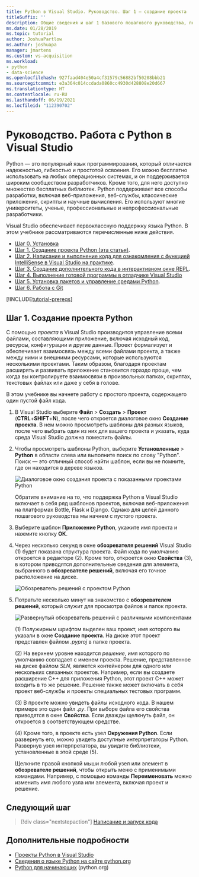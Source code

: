 ```yaml
---
title: Python в Visual Studio. Руководство. Шаг 1 — создание проекта
titleSuffix: ''
description: Общие сведения и шаг 1 базового пошагового руководства, посвященного возможностям Python в Visual Studio. Здесь приведены предварительные требования и описано создание проекта Python.
ms.date: 01/28/2019
ms.topic: tutorial
author: JoshuaPartlow
ms.author: joshuapa
manager: jmartens
ms.custom: vs-acquisition
ms.workload:
- python
- data-science
ms.openlocfilehash: 927faad404e50a4cf31579c56882bf50208bbb21
ms.sourcegitcommit: e3a364c014ccdada0860cc4930d428808e20d667
ms.translationtype: HT
ms.contentlocale: ru-RU
ms.lasthandoff: 06/19/2021
ms.locfileid: "112390702"
---
```

# <a name="tutorial-work-with-python-in-visual-studio"></a>Руководство. Работа с Python в Visual Studio

Python — это популярный язык программирования, который отличается надежностью, гибкостью и простотой освоения. Его можно бесплатно использовать на любых операционных системах, и он поддерживается широким сообществом разработчиков. Кроме того, для него доступно множество бесплатных библиотек. Python поддерживает все способы разработки, включая веб-приложения, веб-службы, классические приложения, скрипты и научные вычисления. Его используют многие университеты, ученые, профессиональные и непрофессиональные разработчики.

Visual Studio обеспечивает первоклассную поддержку языка Python. В этом учебнике рассматриваются перечисленные ниже действия.

- [Шаг 0. Установка](tutorial-working-with-python-in-visual-studio-step-00-installation.md)
- [Шаг 1. Создание проекта Python (эта статья)](#step-1-create-a-new-python-project).
- [Шаг 2. Написание и выполнение кода для ознакомления с функцией IntelliSense в Visual Studio на практике](tutorial-working-with-python-in-visual-studio-step-02-writing-code.md).
- [Шаг 3. Создание дополнительного кода в интерактивном окне REPL](tutorial-working-with-python-in-visual-studio-step-03-interactive-repl.md).
- [Шаг 4. Выполнение готовой программы в отладчике Visual Studio](tutorial-working-with-python-in-visual-studio-step-04-debugging.md)
- [Шаг 5. Установка пакетов и управление средами Python](tutorial-working-with-python-in-visual-studio-step-05-installing-packages.md).
- [Шаг 6. Работа с Git](tutorial-working-with-python-in-visual-studio-step-06-working-with-git.md)

[!INCLUDE[tutorial-prereqs](includes/tutorial-prereqs.md)]

## <a name="step-1-create-a-new-python-project"></a>Шаг 1. Создание проекта Python

С помощью *проекта* в Visual Studio производится управление всеми файлами, составляющими приложение, включая исходный код, ресурсы, конфигурации и другие данные. Проект формализует и обеспечивает взаимосвязь между всеми файлами проекта, а также между ними и внешними ресурсами, которые используются несколькими проектами. Таким образом, благодаря проектам расширять и развивать приложение становится гораздо проще, чем когда вы контролируете взаимосвязи в произвольных папках, скриптах, текстовых файлах или даже у себя в голове.

В этом учебнике вы начнете работу с простого проекта, содержащего один пустой файл кода.

1. В Visual Studio выберите **Файл** > **Создать** > **Проект** (**CTRL**+**SHIFT**+**N**), после чего откроется диалоговое окно **Создание проекта**. В нем можно просмотреть шаблоны для разных языков, после чего выбрать один из них для вашего проекта и указать, куда среда Visual Studio должна поместить файлы.

1. Чтобы просмотреть шаблоны Python, выберите **Установленные** > **Python** в области слева или выполните поиск по слову "Python". Поиск — это отличный способ найти шаблон, если вы не помните, где он находится в дереве языков.

    ![Диалоговое окно создания проекта с показанными проектами Python](media/vs-getting-started-python-01-new-project.png)

    Обратите внимание на то, что поддержка Python в Visual Studio включает в себя ряд шаблонов проектов, включая веб-приложения на платформах Bottle, Flask и Django. Однако для целей данного пошагового руководства мы начнем с пустого проекта.

1. Выберите шаблон **Приложение Python**, укажите имя проекта и нажмите кнопку **ОК**.

1. Через несколько секунд в окне **обозревателя решений** Visual Studio (1) будет показана структура проекта. Файл кода по умолчанию откроется в редакторе (2). Кроме того, откроется окно **Свойства** (3), в котором приводятся дополнительные сведения для элемента, выбранного в **обозревателе решений**, включая его точное расположение на диске.

    ![Обозреватель решений с проектом Python](media/vs-getting-started-python-02-windows.png)

1. Потратьте несколько минут на знакомство с **обозревателем решений**, который служит для просмотра файлов и папок проекта.

    ![Развернутый обозреватель решений с различными компонентами](media/vs-getting-started-python-03-solution-explorer.png)

    (1) Полужирным шрифтом выделен ваш проект, имя которого вы указали в окне **Создание проекта**. На диске этот проект представлен файлом *.pyproj* в папке проекта.

    (2) На верхнем уровне находится *решение*, имя которого по умолчанию совпадает с именем проекта. Решение, представленное на диске файлом *SLN*, является контейнером для одного или нескольких связанных проектов. Например, если вы создаете расширение C++ для приложения Python, этот проект C++ может входить в то же решение. Решение также может включать в себя проект веб-службы и проекты специальных тестовых программ.

    (3) В проекте можно увидеть файлы исходного кода. В нашем примере это один файл *.py*. При выборе файла его свойства приводятся в окне **Свойства**. Если дважды щелкнуть файл, он откроется в соответствующем средстве.

    (4) Кроме того, в проекте есть узел **Окружения Python**. Если развернуть его, можно увидеть доступные интерпретаторы Python. Развернув узел интерпретатора, вы увидите библиотеки, установленные в этой среде (5).

    Щелкните правой кнопкой мыши любой узел или элемент в **обозревателе решений**, чтобы открыть меню с применимыми командами. Например, с помощью команды **Переименовать** можно изменить имя любого узла или элемента, включая проект и решение.

## <a name="next-step"></a>Следующий шаг

> [!div class="nextstepaction"]
> [Написание и запуск кода](tutorial-working-with-python-in-visual-studio-step-02-writing-code.md)

## <a name="go-deeper"></a>Дополнительные подробности

- [Проекты Python в Visual Studio](managing-python-projects-in-visual-studio.md)
- [Сведения о языке Python на сайте python.org](https://www.python.org)
- [Python для начинающих](https://www.python.org/about/gettingstarted/) (python.org)
